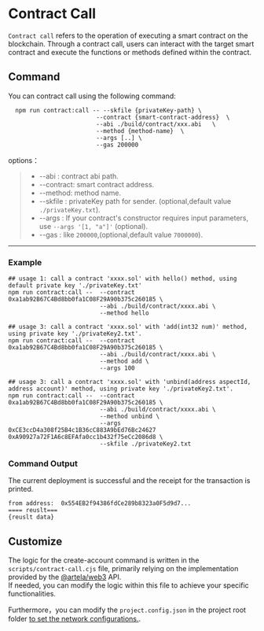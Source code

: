 # Contract Call

`Contract call` refers to the operation of executing a smart contract on the blockchain. Through a contract call, users
can interact with the target smart contract and execute the functions or methods defined within the contract.

## Command

You can contract call using the following command:

```shell
  npm run contract:call -- --skfile {privateKey-path} \
                         --contract {smart-contract-address}  \
                         --abi ./build/contract/xxx.abi   \
                         --method {method-name}  \
                         --args [..] \
                         --gas 200000 
```

options：
> * --abi : contract abi path.
> * --contract:  smart contract address.
> * --method:  method name.
> * --skfile : privateKey path for sender. (optional,default value `./privateKey.txt`).
> * --args : If your contract's constructor requires input parameters, use `--args '[1, "a"]'` (optional).
> * --gas : like `200000`,(optional,default value `7000000`).
---

### Example

```shell
## usage 1: call a contract 'xxxx.sol' with hello() method, using default private key './privateKey.txt'
npm run contract:call --  --contract 0xa1ab92B67C4Bd8bb0fa1C08F29A90b375c260185 \
                          --abi ./build/contract/xxxx.abi \
                          --method hello
                        
## usage 3: call a contract 'xxxx.sol' with 'add(int32 num)' method, using private key './privateKey2.txt'.
npm run contract:call --  --contract 0xa1ab92B67C4Bd8bb0fa1C08F29A90b375c260185 \
                          --abi ./build/contract/xxxx.abi \
                          --method add \
                          --args 100
                    
## usage 3: call a contract 'xxxx.sol' with 'unbind(address aspectId, address account)' method, using private key './privateKey2.txt'.
npm run contract:call --  --contract 0xa1ab92B67C4Bd8bb0fa1C08F29A90b375c260185 \
                          --abi ./build/contract/xxxx.abi \
                          --method unbind \
                          --args 0xCE3ccD4a308f25B4c1B36cC883A9bEd76Bc24627 0xA90927a72F1A6c8EFAfa0cc1b432f75eCc2086d8 \
                          --skfile ./privateKey2.txt
```

### Command Output

The current deployment is successful and the receipt for the transaction is printed.

```shell
from address:  0x554EB2f94386fdCe289b8323a0F5d9d7...
==== reuslt=== 
{reuslt data}
```

## Customize

The logic for the create-account command is written in the `scripts/contract-call.cjs` file, primarily relying on the
implementation provided by the [@artela/web3](/develop/client/artela-web3.js) API.   
If needed, you can modify the logic within this file to achieve your specific functionalities.

Furthermore，you can modify the `project.config.json` in the project root folder [to set the network configurations.](/develop/reference/aspect-tool/config#2network-rpc).
